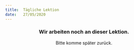 ```yaml
---
title:  Tägliche Lektion
date:   27/05/2020
---
```


### <center>Wir arbeiten noch an dieser Lektion.</center>
<center>Bitte komme später zurück.</center>